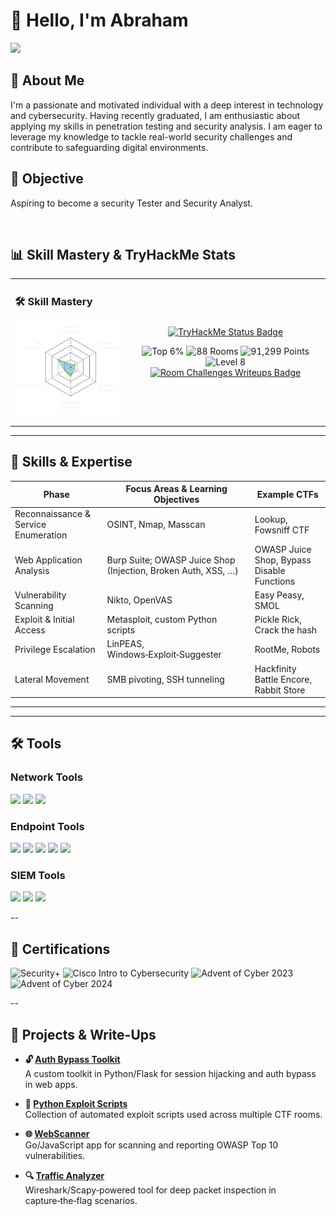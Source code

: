 # 👋 Hello, I'm Abraham

<a href="https://www.linkedin.com/in/abr-ahamis">
  <img src="https://img.shields.io/badge/-LinkedIn-0072b1?&style=for-the-badge&logo=linkedin&logoColor=white" />
</a>



## 🧠 About Me

I'm a passionate and motivated individual with a deep interest in technology and cybersecurity. Having recently graduated, I am enthusiastic about applying my skills in penetration testing and security analysis. I am eager to leverage my knowledge to tackle real-world security challenges and contribute to safeguarding digital environments.



## 🎯 Objective

Aspiring to become a security Tester and Security Analyst.

<br>


## 📊 Skill Mastery & TryHackMe Stats

<table>
  <tr>
    <td>

      
### 🛠️ Skill Mastery

![Skill Mastery](download.png)

</td>
    <td>

<p align="center">
  <a href="https://tryhackme.com/p/your_username" target="_blank">
    <img src="https://img.shields.io/badge/TryHackMe%20Status-white?style=for-the-badge&logo=tryhackme&logoColor=black" alt="TryHackMe Status Badge">
  </a>
</p>


<p align="center">
  <img src="https://img.shields.io/badge/Top%206%25-brightgreen?style=for-the-badge" alt="Top 6%" />
  <img src="https://img.shields.io/badge/88%20Rooms%20Completed-blue?style=for-the-badge" alt="88 Rooms" />
  <img src="https://img.shields.io/badge/91,299%20Points-orange?style=for-the-badge" alt="91,299 Points" />
  <img src="https://img.shields.io/badge/Level%208-darkgrey?style=for-the-badge" alt="Level 8" />
  <a href="https://irradiated-rule-1a1.notion.site/1c77f186568a8028b4b7d05602e40b49?v=1c77f186568a80f0a675000cee07a9dc" target="_blank">
  <img src="https://img.shields.io/badge/Room%20Challenges%20Writeups-red?style=for-the-badge&logo=internet-explorer&logoColor=white&logoWidth=30" alt="Room Challenges Writeups Badge">
</a>

</p>

</td>
  </tr>
</table>


---

## 🔧 Skills & Expertise

| Phase                                | Focus Areas & Learning Objectives                               | Example CTFs                              |
|--------------------------------------|-----------------------------------------------------------------|-------------------------------------------|
| Reconnaissance & Service Enumeration | OSINT, Nmap, Masscan                                            | Lookup, Fowsniff CTF                      |
| Web Application Analysis             | Burp Suite; OWASP Juice Shop (Injection, Broken Auth, XSS, …)   | OWASP Juice Shop, Bypass Disable Functions|
| Vulnerability Scanning               | Nikto, OpenVAS                                                  | Easy Peasy, SMOL                          |
| Exploit & Initial Access             | Metasploit, custom Python scripts                               | Pickle Rick, Crack the hash               |
| Privilege Escalation                 | LinPEAS, Windows‑Exploit‑Suggester                               | RootMe, Robots                            |
| Lateral Movement                     | SMB pivoting, SSH tunneling                                     | Hackfinity Battle Encore, Rabbit Store    |

---
---

## 🛠️ Tools

### Network Tools

<div>
  <img src="https://img.shields.io/badge/-Wireshark-1679A7?&style=for-the-badge&logo=Wireshark&logoColor=white" />
  <img src="https://img.shields.io/badge/-Bettercap-00B2A9?&style=for-the-badge&logo=Bettercap&logoColor=white" />
  <img src="https://img.shields.io/badge/-Nmap-004B49?&style=for-the-badge&logo=Nmap&logoColor=white" />
</div>

### Endpoint Tools

<div>
  <img src="https://img.shields.io/badge/-Metasploit-0E1D1D?&style=for-the-badge&logo=Metasploit&logoColor=white" />
  <img src="https://img.shields.io/badge/-Burp_Suite-FD0000?&style=for-the-badge&logo=Burp_Suite&logoColor=white" />
  <img src="https://img.shields.io/badge/-John_the_Ripper-00FF00?&style=for-the-badge&logo=John_the_Ripper&logoColor=white" />
  <img src="https://img.shields.io/badge/-Hydra-FF0000?&style=for-the-badge&logo=Hydra&logoColor=white" />
  <img src="https://img.shields.io/badge/-King_Phishing-1F77D0?&style=for-the-badge&logo=King_Phishing&logoColor=white" />
</div>

### SIEM Tools

<div>
  <img src="https://img.shields.io/badge/-Microsoft_Sentinel-0078D4?&style=for-the-badge&logo=Microsoft&logoColor=white" />
  <img src="https://img.shields.io/badge/-Splunk-000000?&style=for-the-badge&logo=Splunk&logoColor=white" />
  <img src="https://img.shields.io/badge/-Elastic-005571?&style=for-the-badge&logo=Elastic&logoColor=white" />
</div>

--

## 📜 Certifications

<div>
  <img src="https://img.shields.io/badge/CompTIA%20Security%2B-FF0000?style=for-the-badge&logo=comptia&logoColor=white" alt="Security+" />
  <img src="https://img.shields.io/badge/Cisco%20Intro%20to%20Cybersecurity-0072C6?style=for-the-badge&logo=cisco&logoColor=white" alt="Cisco Intro to Cybersecurity" />
  <img src="https://img.shields.io/badge/Advent%20of%20Cyber%202023-4BA543?style=for-the-badge&logo=tryhackme&logoColor=white" alt="Advent of Cyber 2023" />
  <img src="https://img.shields.io/badge/Advent%20of%20Cyber%202024-FFDD00?style=for-the-badge&logo=tryhackme&logoColor=black" alt="Advent of Cyber 2024" />
</div>


--

## 🧾 Projects & Write-Ups

- **🔓 [Auth Bypass Toolkit](https://github.com/Abr-ahamis/Firewall-project)**  
  A custom toolkit in Python/Flask for session hijacking and auth bypass in web apps.

- **🐍 [Python Exploit Scripts](https://github.com/Abr-ahamis/password)**  
  Collection of automated exploit scripts used across multiple CTF rooms.

- **🌐 [WebScanner](https://github.com/Abr-ahamis/WebScanner)**  
  Go/JavaScript app for scanning and reporting OWASP Top 10 vulnerabilities.

- **🔍 [Traffic Analyzer](https://github.com/Abr-ahamis/PacketSpy)**  
  Wireshark/Scapy‑powered tool for deep packet inspection in capture‑the‑flag scenarios.
